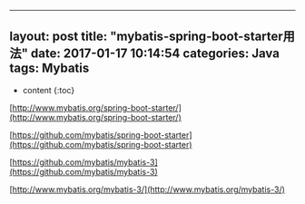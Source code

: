 ---
layout: post
title:  "mybatis-spring-boot-starter用法"
date:   2017-01-17 10:14:54
categories: Java
tags: Mybatis
---

* content
{:toc}

[http://www.mybatis.org/spring-boot-starter/](http://www.mybatis.org/spring-boot-starter/)

[https://github.com/mybatis/spring-boot-starter](https://github.com/mybatis/spring-boot-starter)

[https://github.com/mybatis/mybatis-3](https://github.com/mybatis/mybatis-3)

[http://www.mybatis.org/mybatis-3/](http://www.mybatis.org/mybatis-3/)
